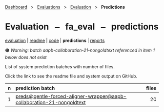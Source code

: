 [Dashboard](../../../index.md)  &nbsp; > &nbsp; [Evaluations](../../index.md)  &nbsp; > &nbsp; [Evaluation](../index.md)  &nbsp; > &nbsp; **Predictions** 

# Evaluation &nbsp; ⎯ &nbsp; fa_eval &nbsp; ⎯ &nbsp; predictions

[evaluation](../index.md) | [readme](../readme_file.md) | [code](../code.md) | **predictions** | [reports](../reports/index.md) 

🟠 *Warning: batch aapb-collaboration-21-nongoldtext referenced in item 1 below does not exist*

List of system prediction batches with number of files.

Click the link to see the readme file and system output on GitHub.

| n | prediction batch | files |
| ------: | :------ | ------: |
| 1 | [preds@gentle-forced-aligner-wrapper@aapb-collaboration-21-nongoldtext](https://github.com/clamsproject/aapb-evaluations/tree/854eeb362d3500232982eda53bda4eb47d76df51/fa_eval/preds@gentle-forced-aligner-wrapper@aapb-collaboration-21-nongoldtext) | 20 |
